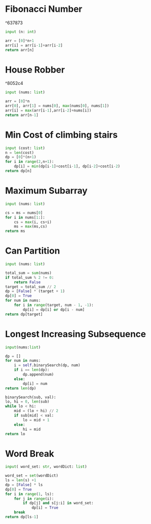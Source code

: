 #  **Fibonacci Number**

^637873

```python
input (n: int)

arr = [0]*n+1
arr[i] = arr[i-1]+arr[i-2]
return arr[n]
```

#  **House Robber**

^8052c4

```python
input (nums: list)

arr = [0]*n
arr[0], arr[1] = nums[0], max(nums[0], nums[1])
arr[i] = max(arr[i-1],arr[i-2]+nums[i])
return arr[n-1]
```

# Min Cost of climbing stairs

```python
input (cost: list)
n = len(cost)
dp = [0]*(n+1)
for i in range(2,n+1):
	dp[i] = min(dp[i-1]+cost[i-1], dp[i-2]+cost[i-2)
return dp[n]
```

#  **Maximum Subarray**

```python
input (nums: list)

cs = ms = nums[0]
for i in nums[1:]:
	cs = max(i, cs+i)
	ms = max(ms,cs)
return ms
```


#  Can Partition

```python
input (nums: list)

total_sum = sum(nums)
if total_sum % 2 != 0:
	return False
target = total_sum // 2
dp = [False] * (target + 1)
dp[0] = True
for num in nums:
	for i in range(target, num - 1, -1):
		dp[i] = dp[i] or dp[i - num]
return dp[target]
```


# Longest Increasing Subsequence

```python
input(nums:list)

dp = []
for num in nums:
	i = self.binarySearch(dp, num)
	if i == len(dp):
		dp.append(num)
	else:
		dp[i] = num
return len(dp)

binarySearch(sub, val):
lo, hi = 0, len(sub)
while lo < hi:
	mid = (lo + hi) // 2
	if sub[mid] < val:
		lo = mid + 1
	else:
		hi = mid
return lo
```

# Word Break

```python
input( word_set: str, wordDict: list)

word_set = set(wordDict)
ls = len(s) +1
dp = [False] * ls
dp[0] = True
for i in range(1, ls):
	for j in range(i):
		if dp[j] and s[j:i] in word_set:
			dp[i] = True
	break
return dp[ls-1]
```